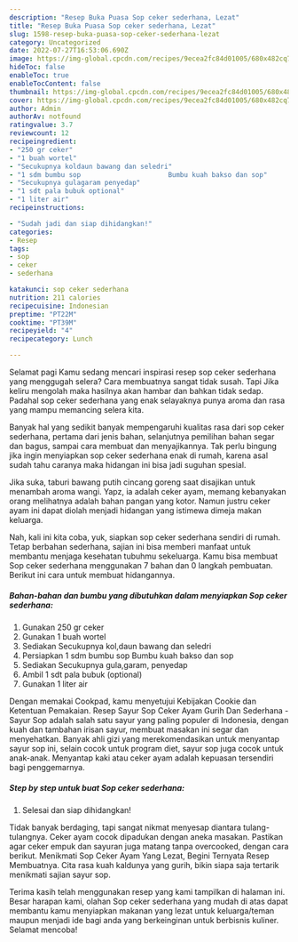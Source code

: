 ```yaml
---
description: "Resep Buka Puasa Sop ceker sederhana, Lezat"
title: "Resep Buka Puasa Sop ceker sederhana, Lezat"
slug: 1598-resep-buka-puasa-sop-ceker-sederhana-lezat
category: Uncategorized
date: 2022-07-27T16:53:06.690Z
image: https://img-global.cpcdn.com/recipes/9ecea2fc84d01005/680x482cq70/sop-ceker-sederhana-foto-resep-utama.jpg
hideToc: false
enableToc: true
enableTocContent: false
thumbnail: https://img-global.cpcdn.com/recipes/9ecea2fc84d01005/680x482cq70/sop-ceker-sederhana-foto-resep-utama.jpg
cover: https://img-global.cpcdn.com/recipes/9ecea2fc84d01005/680x482cq70/sop-ceker-sederhana-foto-resep-utama.jpg
author: Admin
authorAv: notfound
ratingvalue: 3.7
reviewcount: 12
recipeingredient:
- "250 gr ceker"
- "1 buah wortel"
- "Secukupnya koldaun bawang dan seledri"
- "1 sdm bumbu sop                      Bumbu kuah bakso dan sop"
- "Secukupnya gulagaram penyedap"
- "1 sdt pala bubuk optional"
- "1 liter air"
recipeinstructions:

- "Sudah jadi dan siap dihidangkan!"
categories:
- Resep
tags:
- sop
- ceker
- sederhana

katakunci: sop ceker sederhana 
nutrition: 211 calories
recipecuisine: Indonesian
preptime: "PT22M"
cooktime: "PT39M"
recipeyield: "4"
recipecategory: Lunch

---
```



Selamat pagi Kamu sedang mencari inspirasi resep sop ceker sederhana yang menggugah selera? Cara membuatnya sangat tidak susah. Tapi Jika keliru mengolah maka hasilnya akan hambar dan bahkan tidak sedap. Padahal sop ceker sederhana yang enak selayaknya punya aroma dan rasa yang mampu memancing selera kita.


Banyak hal yang sedikit banyak mempengaruhi kualitas rasa dari sop ceker sederhana, pertama dari jenis bahan, selanjutnya pemilihan bahan segar dan bagus, sampai cara membuat dan menyajikannya. Tak perlu bingung jika ingin menyiapkan sop ceker sederhana enak di rumah, karena asal sudah tahu caranya maka hidangan ini bisa jadi suguhan spesial.

Jika suka, taburi bawang putih cincang goreng saat disajikan untuk menambah aroma wangi. Yapz, ia adalah ceker ayam, memang kebanyakan orang melihatnya adalah bahan pangan yang kotor. Namun justru ceker ayam ini dapat diolah menjadi hidangan yang istimewa dimeja makan keluarga.


Nah, kali ini kita coba, yuk, siapkan sop ceker sederhana sendiri di rumah. Tetap berbahan sederhana, sajian ini bisa memberi manfaat untuk membantu menjaga kesehatan tubuhmu sekeluarga. Kamu bisa membuat Sop ceker sederhana menggunakan 7 bahan dan 0 langkah pembuatan. Berikut ini cara untuk membuat hidangannya.

<!--inarticleads1-->

##### Bahan-bahan dan bumbu yang dibutuhkan dalam menyiapkan Sop ceker sederhana:

1. Gunakan 250 gr ceker
1. Gunakan 1 buah wortel
1. Sediakan Secukupnya kol,daun bawang dan seledri
1. Persiapkan 1 sdm bumbu sop                      Bumbu kuah bakso dan sop
1. Sediakan Secukupnya gula,garam, penyedap
1. Ambil 1 sdt pala bubuk (optional)
1. Gunakan 1 liter air


Dengan memakai Cookpad, kamu menyetujui Kebijakan Cookie dan Ketentuan Pemakaian. Resep Sayur Sop Ceker Ayam Gurih Dan Sederhana - Sayur Sop adalah salah satu sayur yang paling populer di Indonesia, dengan kuah dan tambahan irisan sayur, membuat masakan ini segar dan menyehatkan. Banyak ahli gizi yang merekomendasikan untuk menyantap sayur sop ini, selain cocok untuk program diet, sayur sop juga cocok untuk anak-anak. Menyantap kaki atau ceker ayam adalah kepuasan tersendiri bagi penggemarnya. 

<!--inarticleads2-->

##### Step by step untuk buat Sop ceker sederhana:


1. Selesai dan siap dihidangkan!

Tidak banyak berdaging, tapi sangat nikmat menyesap diantara tulang-tulangnya. Ceker ayam cocok dipadukan dengan aneka masakan. Pastikan agar ceker empuk dan sayuran juga matang tanpa overcooked, dengan cara berikut. Menikmati Sop Ceker Ayam Yang Lezat, Begini Ternyata Resep Membuatnya. Cita rasa kuah kaldunya yang gurih, bikin siapa saja tertarik menikmati sajian sayur sop. 

Terima kasih telah menggunakan resep yang kami tampilkan di halaman ini. Besar harapan kami, olahan Sop ceker sederhana yang mudah di atas dapat membantu kamu menyiapkan makanan yang lezat untuk keluarga/teman maupun menjadi ide bagi anda yang berkeinginan untuk berbisnis kuliner. Selamat mencoba!

